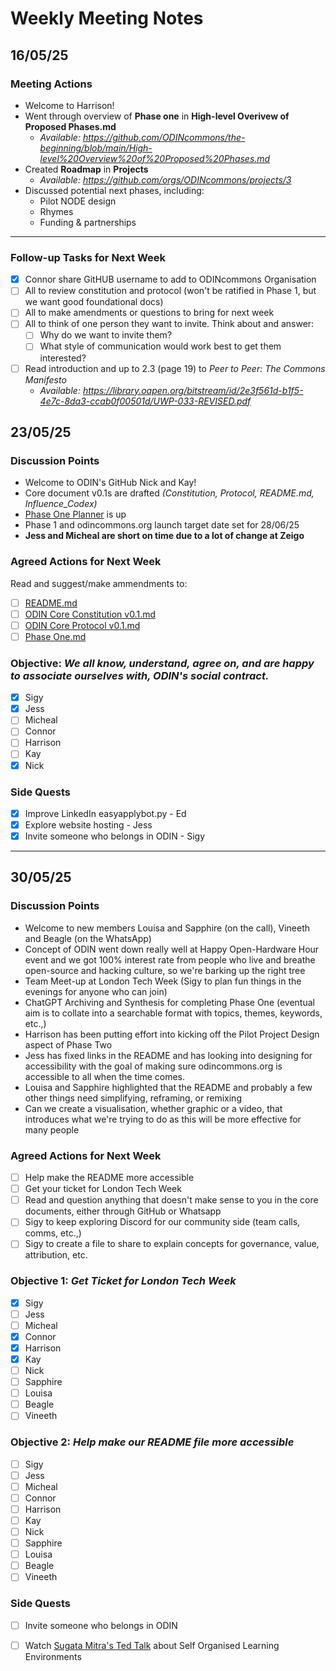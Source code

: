 # Weekly Meeting Notes

## **16/05/25**

### **Meeting Actions**

- Welcome to Harrison!
- Went through overview of **Phase one** in **High-level Overivew of Proposed Phases.md**
  - _Available: https://github.com/ODINcommons/the-beginning/blob/main/High-level%20Overview%20of%20Proposed%20Phases.md_
- Created **Roadmap** in **Projects**
  - _Available: https://github.com/orgs/ODINcommons/projects/3_
- Discussed potential next phases, including:
  - Pilot NODE design
  - Rhymes
  - Funding & partnerships
---

### **Follow-up Tasks for Next Week**

- [x] Connor share GitHUB username to add to ODINcommons Organisation
- [ ] All to review constitution and protocol (won't be ratified in Phase 1, but we want good foundational docs)
- [ ] All to make amendments or questions to bring for next week
- [ ] All to think of one person they want to invite. Think about and answer:
  - [ ] Why do we want to invite them?
  - [ ] What style of communication would work best to get them interested?
- [ ] Read introduction and up to 2.3 (page 19) to _Peer to Peer: The Commons Manifesto_
  - _Available: https://library.oapen.org/bitstream/id/2e3f561d-b1f5-4e7c-8da3-ccab0f00501d/UWP-033-REVISED.pdf_

## **23/05/25**

### **Discussion Points**
- Welcome to ODIN's GitHub Nick and Kay!
- Core document v0.1s are drafted _(Constitution, Protocol, README.md, Influence_Codex)_
- [Phase One Planner](https://github.com/orgs/ODINcommons/projects/4) is up
- Phase 1 and odincommons.org launch target date set for 28/06/25
- **Jess and Micheal are short on time due to a lot of change at Zeigo**

### **Agreed Actions for Next Week**
Read and suggest/make ammendments to:
- [ ] [README.md](https://github.com/ODINcommons/the-beginning/blob/main/README.md)
- [ ] [ODIN Core Constitution v0.1.md](https://github.com/ODINcommons/the-beginning/blob/main/ODIN%20Constitution%20v0.1.md)
- [ ] [ODIN Core Protocol v0.1.md](https://github.com/ODINcommons/the-beginning/blob/main/ODIN%20Core%20Protocol%20v0.1.md)
- [ ] [Phase One.md](https://github.com/ODINcommons/the-beginning/blob/main/Phase%20One.md)

### **Objective:** _We all know, understand, agree on, and are happy to associate ourselves with, ODIN's social contract._
- [x] Sigy
- [x] Jess
- [ ] Micheal
- [ ] Connor
- [ ] Harrison
- [ ] Kay
- [x] Nick

### **Side Quests**
- [x] Improve LinkedIn easyapplybot.py - Ed
- [x] Explore website hosting - Jess
- [x] Invite someone who belongs in ODIN - Sigy
---

## **30/05/25**

### **Discussion Points**
- Welcome to new members Louisa and Sapphire (on the call), Vineeth and Beagle (on the WhatsApp)
- Concept of ODIN went down really well at Happy Open-Hardware Hour event and we got 100% interest rate from people who live and breathe open-source and hacking culture, so we're barking up the right tree
- Team Meet-up at London Tech Week (Sigy to plan fun things in the evenings for anyone who can join)
- ChatGPT Archiving and Synthesis for completing Phase One (eventual aim is to collate into a searchable format with topics, themes, keywords, etc.,)
- Harrison has been putting effort into kicking off the Pilot Project Design aspect of Phase Two
- Jess has fixed links in the README and has looking into designing for accessibility with the goal of making sure odincommons.org is accessible to all when the time comes.
- Louisa and Sapphire highlighted that the README and probably a few other things need simplifying, reframing, or remixing
- Can we create a visualisation, whether graphic or a video, that introduces what we're trying to do as this will be more effective for many people

### **Agreed Actions for Next Week**

- [ ] Help make the README more accessible
- [ ] Get your ticket for London Tech Week
- [ ] Read and question anything that doesn't make sense to you in the core documents, either through GitHub or Whatsapp
- [ ] Sigy to keep exploring Discord for our community side (team calls, comms, etc.,)
- [ ] Sigy to create a file to share to explain concepts for governance, value, attribution, etc.

### **Objective 1:** _Get Ticket for London Tech Week_
- [x] Sigy
- [ ] Jess
- [ ] Micheal
- [x] Connor
- [x] Harrison
- [x] Kay
- [ ] Nick
- [ ] Sapphire
- [ ] Louisa
- [ ] Beagle
- [ ] Vineeth

### **Objective 2:** _Help make our README file more accessible_
- [ ] Sigy
- [ ] Jess
- [ ] Micheal
- [ ] Connor
- [ ] Harrison
- [ ] Kay
- [ ] Nick
- [ ] Sapphire
- [ ] Louisa
- [ ] Beagle
- [ ] Vineeth

### **Side Quests**
- [ ] Invite someone who belongs in ODIN
- [ ] Watch [Sugata Mitra's Ted Talk](https://www.ted.com/talks/sugata_mitra_build_a_school_in_the_cloud?language=en) about Self Organised Learning Environments

